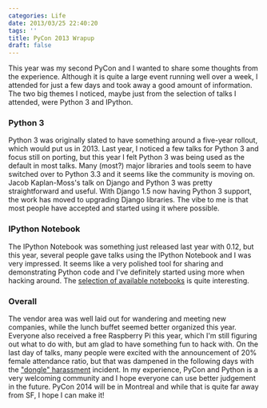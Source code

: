 ```yaml
---
categories: Life
date: 2013/03/25 22:40:20
tags: ''
title: PyCon 2013 Wrapup
draft: false
---
```

    
This year was my second PyCon and I wanted to share some thoughts from the
experience. Although it is quite a large event running well over a week,
I attended for just a few days and took away a good amount of information. The
two big themes I noticed, maybe just from the selection of talks I attended,
were Python 3 and IPython.

### Python 3

Python 3 was originally slated to have something around a five-year
rollout, which would put us in 2013. Last year, I noticed a few talks for Python
3 and focus still on porting, but this year I felt Python 3 was being used as
the default in most talks. Many (most?) major libraries and tools seem to have
switched over to Python 3.3 and it seems like the community is moving on.  Jacob
Kaplan-Moss's talk on Django and Python 3 was pretty straightforward and useful.
With Django 1.5 now having Python 3 support, the work has moved to upgrading Django
libraries. The vibe to me is that most people have accepted and started using it
where possible.

### IPython Notebook 

The IPython Notebook was something just released last year
with 0.12, but this year, several people gave talks using the IPython Notebook
and I was very impressed. It seems like a very polished tool for sharing and
demonstrating Python code and I've definitely started using more when hacking
around. The [selection of available notebooks](https://github.com/ipython/ipython/wiki/A-gallery-of-interesting-IPython-Notebooks) is quite interesting.

### Overall 

The vendor area was well laid out for wandering and meeting new
companies, while the lunch buffet seemed better organized this year. Everyone
also received a free Raspberry Pi this year, which I'm still figuring out what
to do with, but am glad to have something fun to hack with. On the last day of
talks, many people were excited with the announcement of 20% female attendance
ratio, but that was dampened in the following days with the ["dongle" harassment](https://amandablumwords.wordpress.com/2013/03/21/3/)
incident. In my experience, PyCon and Python is a very welcoming community and
I hope everyone can use better judgement in the future. PyCon 2014 will be
in Montreal and while that is quite far away from SF, I hope I can make it!
    
